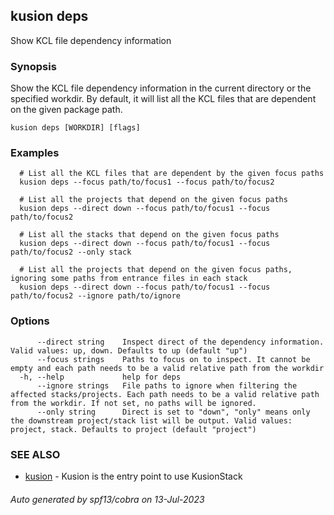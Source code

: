## kusion deps

Show KCL file dependency information

### Synopsis

Show the KCL file dependency information in the current directory or the specified workdir. By default, it will list all the KCL files that are dependent on the given package path.

```
kusion deps [WORKDIR] [flags]
```

### Examples

```
  # List all the KCL files that are dependent by the given focus paths
  kusion deps --focus path/to/focus1 --focus path/to/focus2
  
  # List all the projects that depend on the given focus paths
  kusion deps --direct down --focus path/to/focus1 --focus path/to/focus2
  
  # List all the stacks that depend on the given focus paths
  kusion deps --direct down --focus path/to/focus1 --focus path/to/focus2 --only stack
  
  # List all the projects that depend on the given focus paths, ignoring some paths from entrance files in each stack
  kusion deps --direct down --focus path/to/focus1 --focus path/to/focus2 --ignore path/to/ignore
```

### Options

```
      --direct string    Inspect direct of the dependency information. Valid values: up, down. Defaults to up (default "up")
      --focus strings    Paths to focus on to inspect. It cannot be empty and each path needs to be a valid relative path from the workdir
  -h, --help             help for deps
      --ignore strings   File paths to ignore when filtering the affected stacks/projects. Each path needs to be a valid relative path from the workdir. If not set, no paths will be ignored.
      --only string      Direct is set to "down", "only" means only the downstream project/stack list will be output. Valid values: project, stack. Defaults to project (default "project")
```

### SEE ALSO

* [kusion](kusion.md)	 - Kusion is the entry point to use KusionStack

###### Auto generated by spf13/cobra on 13-Jul-2023
